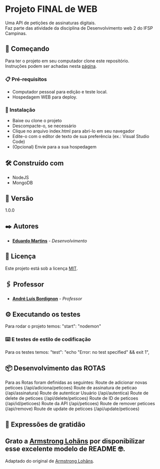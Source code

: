 # Projeto FINAL de WEB 

Uma API de petições de assinaturas digitais. <br>
Faz parte das atividade da disciplina de Desenvolvimento web 2 do IFSP Campinas.

## 🚀 Começando

Para ter o projeto em seu computador clone este repositório.   
Instruções podem ser achadas nesta [página](https://docs.github.com/pt/repositories/creating-and-managing-repositories/cloning-a-repository).

### 📋 Pré-requisitos

* Computador pessoal para edição e teste local. 
* Hospedagem WEB para deploy. 

### 🔧 Instalação

* Baixe ou clone o projeto
* Descompacte-o, se necessário
* Clique no arquivo index.html para abri-lo em seu navegador
* Edite-o com o editor de texto de sua preferência (ex.: Visual Studio Code)
* (Opcional) Envie para a sua hospedagem

## 🛠️ Construído com

* NodeJS
* MongoDB

## 📌 Versão

1.0.0

## ✒️ Autores

* **[Eduardo Martins](https://github.com/EduMartins57)** - *Desenvolvimento* 

## 📄 Licença

Este projeto está sob a licença [MIT](https://github.com/git/git-scm.com/blob/main/MIT-LICENSE.txt).

## 🖇️ Professor 

* **[André Luís Bordignon](https://github.com/wab030)** - *Professor* 

## ⚙️ Executando os testes

Para rodar o projeto temos:
 "start": "nodemon"

### ⌨️ E testes de estilo de codificação

Para os testes temos:
    "test": "echo \"Error: no test specified\" && exit 1",
   

## 📦 Desenvolvimento das ROTAS

Para as Rotas foram definidas as seguintes:
    Route de adicionar novas peticoes (/api/adiciona/peticoes)
    Route de assinatura de peticao (/api/assinatura)
    Route de autenticar Usuário (/api/autentica)
    Route de delete de peticoes (/api/delete/peticoes)
    Route de ID de peticoes (/api/id/peticoes)
    Route da API (/api/peticoes)
    Route de remover peticoes (/api/remove)
    Route de update de peticoes (/api/update/peticoes)

## 🎁 Expressões de gratidão

Grato a [Armstrong Lohãns](https://gist.github.com/lohhans) por disponibilizar esse excelente modelo de README 🤓.
---
Adaptado do original de [Armstrong Lohãns](https://gist.github.com/lohhans).
